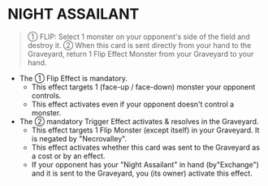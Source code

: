 
# NIGHT ASSAILANT  
> ① FLIP: Select 1 monster on your opponent's side of the field and destroy it. ② When this card is sent directly from your hand to the Graveyard, return 1 Flip Effect Monster from your Graveyard to your hand.

*   The ① Flip Effect is mandatory.
    *   This effect targets 1 (face-up / face-down) monster your opponent controls.
    *   This effect activates even if your opponent doesn't control a monster.
*   The ② mandatory Trigger Effect activates & resolves in the Graveyard.
    *   This effect targets 1 Flip Monster (except itself) in your Graveyard. It is negated by "Necrovalley".
    *   This effect activates whether this card was sent to the Graveyard as a cost or by an effect.
    *   If your opponent has your "Night Assailant" in hand (by"Exchange") and it is sent to the Graveyard, you (its owner) activate this effect.

  